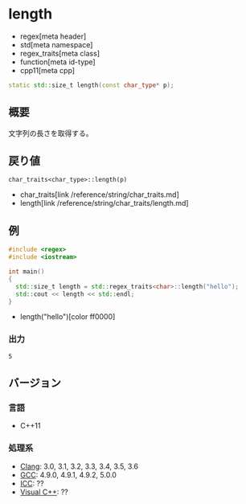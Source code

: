 # length
* regex[meta header]
* std[meta namespace]
* regex_traits[meta class]
* function[meta id-type]
* cpp11[meta cpp]

```cpp
static std::size_t length(const char_type* p);
```


## 概要
文字列の長さを取得する。


## 戻り値
```
char_traits<char_type>::length(p)
```
* char_traits[link /reference/string/char_traits.md]
* length[link /reference/string/char_traits/length.md]


## 例
```cpp example
#include <regex>
#include <iostream>

int main()
{
  std::size_t length = std::regex_traits<char>::length("hello");
  std::cout << length << std::endl;
}
```
* length("hello")[color ff0000]

### 出力
```
5
```


## バージョン
### 言語
- C++11

### 処理系
- [Clang](/implementation.md#clang): 3.0, 3.1, 3.2, 3.3, 3.4, 3.5, 3.6
- [GCC](/implementation.md#gcc): 4.9.0, 4.9.1, 4.9.2, 5.0.0
- [ICC](/implementation.md#icc): ??
- [Visual C++](/implementation.md#visual_cpp): ??

